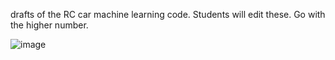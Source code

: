 drafts of the RC car machine learning code. Students will edit these. Go with the higher number.

![image](https://user-images.githubusercontent.com/5605614/156680219-7a52debb-85cf-46ca-bb1b-9c3c47a67af0.png)
